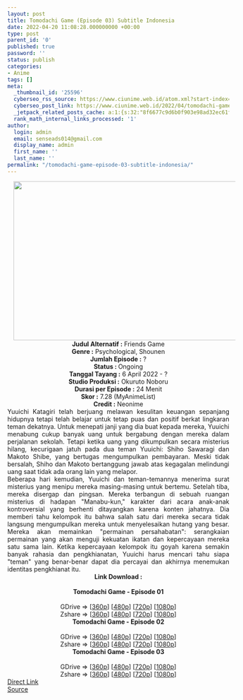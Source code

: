 ```yaml
---
layout: post
title: Tomodachi Game (Episode 03) Subtitle Indonesia
date: 2022-04-20 11:08:28.000000000 +00:00
type: post
parent_id: '0'
published: true
password: ''
status: publish
categories:
- Anime
tags: []
meta:
  _thumbnail_id: '25596'
  cyberseo_rss_source: https://www.ciunime.web.id/atom.xml?start-index=1
  cyberseo_post_link: https://www.ciunime.web.id/2022/04/tomodachi-game-subtitle-indonesia.html
  _jetpack_related_posts_cache: a:1:{s:32:"8f6677c9d6b0f903e98ad32ec61f8deb";a:2:{s:7:"expires";i:1658613670;s:7:"payload";a:3:{i:0;a:1:{s:2:"id";i:27504;}i:1;a:1:{s:2:"id";i:27344;}i:2;a:1:{s:2:"id";i:27494;}}}}
  rank_math_internal_links_processed: '1'
author:
  login: admin
  email: senseads014@gmail.com
  display_name: admin
  first_name: ''
  last_name: ''
permalink: "/tomodachi-game-episode-03-subtitle-indonesia/"
---
```

<div class="separator" style="clear: both; text-align: center;"><a href="https://blogger.googleusercontent.com/img/b/R29vZ2xl/AVvXsEivhcaBzexmk9OunyFTiSk4nBPtA4lBYMZGxJAUr3g82wxZ27W1kPSWIc6w6DISlp9aSm67VJctUKbG9n8yFYhTKsjvboEZN6bHW0xzcRKIhpK_HJ0OYQu9ptNW90LKjhffBV6I1ZjUTVmhfI8yUu2lmZfWMDr_Ep0jFyvfnb0ZrsErLTpBr-uRXk0i/s1280/Tomodachi%20Game.jpg" style="margin-left: 1em; margin-right: 1em;"><img border="0" data-original-height="720" data-original-width="1280" height="360" src="{{ site.baseurl }}/assets/2022/04/Tomodachi%20Game.jpg" width="640" /></a></div>
<div class="separator" style="clear: both; text-align: center;"></div>
<div style="text-align: center;"><b>Judul</b><b><b> Alternatif</b> :</b> Friends Game</div>
<div style="text-align: center;"><b><b>Genre :</b></b> Psychological, Shounen</div>
<div style="text-align: center;"><b>Jumlah Episode :</b> ?<br /><b>Status :&nbsp;</b>Ongoing<br /><b>Tanggal Tayang :</b> 6 April&nbsp;2022 - ?<br /><b>Studio Produksi :</b>&nbsp;Okuruto Noboru<br /><b>Durasi per Episode :</b> 24 Menit</div>
<div style="text-align: center;"><b>Skor :</b> 7.28 (MyAnimeList)</div>
<div style="text-align: center;"><b>Credit :</b>&nbsp;Neonime</div>
<div style="text-align: center;"></div>
<div style="text-align: justify;">
<div>Yuuichi Katagiri telah berjuang melawan kesulitan keuangan sepanjang hidupnya tetapi telah belajar untuk tetap puas dan positif berkat lingkaran teman dekatnya. Untuk menepati janji yang dia buat kepada mereka, Yuuichi menabung cukup banyak uang untuk bergabung dengan mereka dalam perjalanan sekolah. Tetapi ketika uang yang dikumpulkan secara misterius hilang, kecurigaan jatuh pada dua teman Yuuichi: Shiho Sawaragi dan Makoto Shibe, yang bertugas mengumpulkan pembayaran. Meski tidak bersalah, Shiho dan Makoto bertanggung jawab atas kegagalan melindungi uang saat tidak ada orang lain yang melapor.</div>
<div></div>
<div>Beberapa hari kemudian, Yuuichi dan teman-temannya menerima surat misterius yang menipu mereka masing-masing untuk bertemu. Setelah tiba, mereka disergap dan pingsan. Mereka terbangun di sebuah ruangan misterius di hadapan "Manabu-kun," karakter dari acara anak-anak kontroversial yang berhenti ditayangkan karena konten jahatnya. Dia memberi tahu kelompok itu bahwa salah satu dari mereka secara tidak langsung mengumpulkan mereka untuk menyelesaikan hutang yang besar. Mereka akan memainkan "permainan persahabatan": serangkaian permainan yang akan menguji kekuatan ikatan dan kepercayaan mereka satu sama lain. Ketika kepercayaan kelompok itu goyah karena semakin banyak rahasia dan pengkhianatan, Yuuichi harus mencari tahu siapa "teman" yang benar-benar dapat dia percayai dan akhirnya menemukan identitas pengkhianat itu.</div>
</div>
<div style="text-align: justify;"></div>
<div style="text-align: justify;"></div>
<div style="text-align: center;">
<div style="text-align: center;">
<div style="text-align: left;">
<div style="text-align: center;"><b>Link Download :</b></div>
<div style="text-align: center;"><b><br /></b></div>
<div style="text-align: center;"><span style="text-align: left;"><b>Tomodachi Game&nbsp;</b></span><b>- Episode 01</b></div>
<div style="text-align: center;"><b><br /></b></div>
<div style="text-align: center;">GDrive =&gt; [<a href="https://acefile.co/f/71910503/oploverz-tmg-01-mp4-360p-mp4" target="_blank" rel="noopener">360p</a>] [<a href="https://acefile.co/f/71917555/neonime_tmg-01-480p-zip" target="_blank" rel="noopener">480p</a>] [<a href="https://acefile.co/f/71927913/neonime_tmg-01-720p-zip" target="_blank" rel="noopener">720p</a>] [<a href="https://acefile.co/f/71917360/neonime_tmg-01-1080p-zip" target="_blank" rel="noopener">1080p</a>]</div>
<div style="text-align: center;">Zshare =&gt; [<a href="https://www99.zippyshare.com/v/mA4RYpp9/file.html" target="_blank" rel="noopener">360p</a>] [<a href="https://www100.zippyshare.com/v/tfBZjpIo/file.html" target="_blank" rel="noopener">480p</a>] [<a href="https://www106.zippyshare.com/v/3ANxy275/file.html" target="_blank" rel="noopener">720p</a>] [<a href="https://www16.zippyshare.com/v/gOx7kU73/file.html" target="_blank" rel="noopener">1080p</a>]</div>
<div style="text-align: center;"></div>
<div style="text-align: center;">
<div><span style="text-align: left;"><b>Tomodachi Game&nbsp;</b></span><b>- Episode 02</b></div>
<div><b><br /></b></div>
<div>GDrive =&gt; [<a href="https://acefile.co/f/72473048/toga-02-360p-samehadaku-care-mp4" target="_blank" rel="noopener">360p</a>] [<a href="https://acefile.co/f/72473055/toga-02-480p-samehadaku-care-mp4" target="_blank" rel="noopener">480p</a>] [<a href="https://acefile.co/f/72473258/toga-02-mp4hd-samehadaku-care-mp4" target="_blank" rel="noopener">720p</a>] [<a href="https://acefile.co/f/72473732/toga-02-fullhd-samehadaku-care-mp4" target="_blank" rel="noopener">1080p</a>]</div>
<div>Zshare =&gt; [<a href="https://www112.zippyshare.com/v/pTop1ufv/file.html" target="_blank" rel="noopener">360p</a>] [<a href="https://www112.zippyshare.com/v/UDlglloU/file.html" target="_blank" rel="noopener">480p</a>] [<a href="https://www74.zippyshare.com/v/zOUMNGYU/file.html" target="_blank" rel="noopener">720p</a>] [<a href="https://www76.zippyshare.com/v/DiQiF5nm/file.html" target="_blank" rel="noopener">1080p</a>]</div>
<div></div>
<div>
<div><span style="text-align: left;"><b>Tomodachi Game&nbsp;</b></span><b>- Episode 03</b></div>
<div><b><br /></b></div>
<div>GDrive =&gt; [<a href="https://acefile.co/f/73015095/toga-03-360p-samehadaku-care-mp4" target="_blank" rel="noopener">360p</a>] [<a href="https://acefile.co/f/73015099/toga-03-480p-samehadaku-care-mp4" target="_blank" rel="noopener">480p</a>] [<a href="https://acefile.co/f/73015235/toga-03-mp4hd-samehadaku-care-mp4" target="_blank" rel="noopener">720p</a>] [<a href="https://acefile.co/f/73015488/toga-03-fullhd-samehadaku-care-mp4" target="_blank" rel="noopener">1080p</a>]</div>
<div>Zshare =&gt; [<a href="https://www105.zippyshare.com/v/7bXi7DiT/file.html" target="_blank" rel="noopener">360p</a>] [<a href="https://www105.zippyshare.com/v/9UAeAjYR/file.html" target="_blank" rel="noopener">480p</a>] [<a href="https://www14.zippyshare.com/v/quem4xnQ/file.html" target="_blank" rel="noopener">720p</a>] [<a href="https://www114.zippyshare.com/v/FhWN1zIn/file.html" target="_blank" rel="noopener">1080p</a>]</div>
</div>
</div>
</div>
</div>
</div>
<link rel="stylesheet" href="https://cdnjs.cloudflare.com/ajax/libs/font-awesome/4.7.0/css/font-awesome.min.css" />
<div class="divbtn"> <a href="https://handymansurrender.com/fihup8buzv?key=94550f7ce39444073321dde3b8782f97" class="btn"><i class="fa fa-download"></i> Direct Link</a> <br /><a href="https://www.ciunime.web.id/2022/04/tomodachi-game-subtitle-indonesia.html">Source</a> </div>

